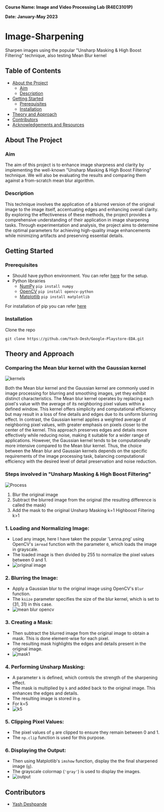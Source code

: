 **Course Name: Image and Video Processing Lab (R4EC3101P)**

**Date: January-May 2023**


# Image-Sharpening
Sharpen images using the popular "Unsharp Masking &amp; High Boost Filtering" technique, also testing Mean Blur kernel

## Table of Contents

- [About the Project](#about-the-project)
    - [Aim](#aim)
    - [Description](#description)
- [Getting Started](#getting-started)
    - [Prerequisites](#prerequisites)
    - [Installation](#installation)
- [Theory and Approach](#theory-and-approach)
- [Contributors](#contributors)
- [Acknowledgements and Resources](#acknowledgements-and-resources)

## About The Project

### Aim

The aim of this project is to enhance image sharpness and clarity by implementing the well-known "Unsharp Masking & High Boost Filtering" technique. We will also be evaluating the results and comparing them against a from-scratch mean blur algorithm.

### Description
This technique involves the application of a blurred version of the original image to the image itself, accentuating edges and enhancing overall clarity. By exploring the effectiveness of these methods, the project provides a comprehensive understanding of their application in image sharpening tasks. Through experimentation and analysis, the project aims to determine the optimal parameters for achieving high-quality image enhancements while minimizing artifacts and preserving essential details.


## Getting Started

### Prerequisites

- Should have python environment. You can refer [here](https://www.tutorialspoint.com/python/python_environment.htm) for the setup.
- Python librairies
    - [NumPy](https://numpy.org/install/) `pip install numpy`
    - [OpenCV](https://opencv.org/get-started/) `pip install opencv-python`
    - [Matplotlib](https://matplotlib.org/stable/users/installing/index.html) `pip install matplotlib`

For installation of pip you can refer [here](https://www.geeksforgeeks.org/how-to-install-pip-on-windows/)


### Installation

Clone the repo
    
    
    git clone https://github.com/Yash-Desh/Google-Playstore-EDA.git

## Theory and Approach

### Comparing the Mean blur kernel with the Gaussian kernel
![kernels](https://github.com/Yash-Desh/Image-Sharpening/assets/84829056/3d73d9f9-c2b6-4917-8c3c-5272d5deaa2e)

Both the Mean blur kernel and the Gaussian kernel are commonly used in image processing for blurring and smoothing images, yet they exhibit distinct characteristics. The Mean blur kernel operates by replacing each pixel's value with the average of its neighboring pixel values within a defined window. This kernel offers simplicity and computational efficiency but may result in a loss of fine details and edges due to its uniform blurring effect. In contrast, the Gaussian kernel applies a weighted average of neighboring pixel values, with greater emphasis on pixels closer to the center of the kernel. This approach preserves edges and details more effectively while reducing noise, making it suitable for a wider range of applications. However, the Gaussian kernel tends to be computationally more intensive compared to the Mean blur kernel. Thus, the choice between the Mean blur and Gaussian kernels depends on the specific requirements of the image processing task, balancing computational efficiency with the desired level of detail preservation and noise reduction.

### Steps involved in "Unsharp Masking &amp; High Boost Filtering"
![Process](https://github.com/Yash-Desh/Image-Sharpening/assets/84829056/1a1ab694-87ef-4f14-a676-4ac581724478)

1. Blur the original image
2. Subtract the blurred image from the original (the resulting difference is called the mask)
3. Add the mask to the original Unsharp Masking k=1 Highboost Filtering k>1


### 1. Loading and Normalizing Image:
- Load any image, here I have taken the popular 'Lenna.png' using OpenCV's `imread` function with the parameter `0`, which loads the image in grayscale.
- The loaded image is then divided by 255 to normalize the pixel values between 0 and 1.
- ![original image](https://github.com/Yash-Desh/Image-Sharpening/assets/84829056/750b7eee-ea11-412d-aec4-86316c1c68ee)


### 2. Blurring the Image:
- Apply a Gaussian blur to the original image using OpenCV's `Blur` function.
- The `ksize` parameter specifies the size of the blur kernel, which is set to (31, 31) in this case.
- ![mean blur opencv](https://github.com/Yash-Desh/Image-Sharpening/assets/84829056/8b8d3452-ed5d-41dd-b38f-b5042eade550)


### 3. Creating a Mask:
- Then subtract the blurred image from the original image to obtain a mask. This is done element-wise for each pixel.
- The resulting mask highlights the edges and details present in the original image.
- ![mask1](https://github.com/Yash-Desh/Image-Sharpening/assets/84829056/2bfe8cd8-f1b4-487f-9658-92a86b230327)



### 4. Performing Unsharp Masking:
- A parameter `k` is defined, which controls the strength of the sharpening effect.
- The mask is multiplied by `k` and added back to the original image. This enhances the edges and details.
- The resulting image is stored in `g`.
- For k=5
- ![k5](https://github.com/Yash-Desh/Image-Sharpening/assets/84829056/8f7311b1-906e-47d9-ab19-ae5c14140b31)


### 5. Clipping Pixel Values:
- The pixel values of `g` are clipped to ensure they remain between 0 and 1.
- The `np.clip` function is used for this purpose.

### 6. Displaying the Output:
- Then using Matplotlib's `imshow` function, display the the final sharpened image (`g`).
- The grayscale colormap (`'gray'`) is used to display the images.
- ![output](https://github.com/Yash-Desh/Image-Sharpening/assets/84829056/6c734f81-03c3-4ac2-a115-945d78409e4f)



## Contributors

- [Yash Deshpande](https://github.com/yashLM705)

